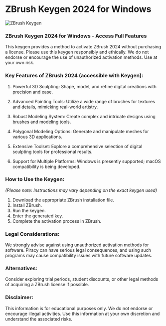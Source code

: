 


<meta name="description" content="ZBrush Keygen 2024 - Free Download & Activation">
<meta name="keywords" content="zbrush keygen, zbrush keygen 2024, zbrush keygen free, zbrush keygen download, zbrush crack, zbrush serial key, zbrush activation code, zbrush license key, zbrush keygen 2024 reddit, zbrush keygen free download, how to get zbrush keygen, zbrush keygen for free">

<h1>ZBrush Keygen 2024 for Windows</h1>

<p dir="ltr"><img src="https://via.placeholder.com/150" alt="ZBrush Keygen" style="max-width: 100%;"></p>



### ZBrush Keygen 2024 for Windows - Access Full Features

<p>This keygen provides a method to activate ZBrush 2024 without purchasing a license. Please use this keygen responsibly and ethically. We do not endorse or encourage the use of unauthorized activation methods. Use at your own risk.</p>

### Key Features of ZBrush 2024 (accessible with Keygen):

1. Powerful 3D Sculpting: Shape, model, and refine digital creations with precision and ease.

2. Advanced Painting Tools: Utilize a wide range of brushes for textures and details, mimicking real-world artistry.

3. Robust Modeling System: Create complex and intricate designs using brushes and modeling tools.

4. Polygonal Modeling Options: Generate and manipulate meshes for various 3D applications.

5. Extensive Toolset: Explore a comprehensive selection of digital sculpting tools for professional results.

6. Support for Multiple Platforms:   Windows is presently supported; macOS compatibility is being developed.

### How to Use the Keygen:
*(Please note: Instructions may vary depending on the exact keygen used)*

1. Download the appropriate ZBrush installation file.
2. Install ZBrush.
3. Run the keygen.
4. Enter the generated key.
5. Complete the activation process in ZBrush.

### Legal Considerations:

We strongly advise against using unauthorized activation methods for software. Piracy can have serious legal consequences, and using such programs may cause compatibility issues with future software updates.


### Alternatives:

Consider exploring trial periods, student discounts, or other legal methods of acquiring a ZBrush license if possible.


### Disclaimer:
This information is for educational purposes only. We do not endorse or encourage illegal activities. Use this information at your own discretion and understand the associated risks.


